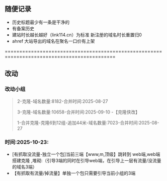 ## 随便记录
- 历史标题最少有一条是干净的
- 有备案历史
- 建站时长越长越好（link114.cn）为标准 新注册的域名时长重置归0
- ahref 大站导出的域名在聚名一口价有上架 

============================================================================================
## 改动
### 改动小组
> 2-克隆-域名数量:8182-合并时间:2025-08-27
> 
> 3-克隆-域名数量:10658-合并时间:2025-09-10 -【克隆侠改】
> 
> 1-合并克隆-克隆6到12组-追加44米-域名数量:7023-合并时间:2025-08-27


###  时间:2025-10-23:
- [有抓取没流量-独立一个包]当前三端【www,m,顶级】跳转到 web端,web端 搭建克隆 ,堆砌:（引导3端的同时在引导web端，在引导上一层有流量/没流量的域名3端）
- 【有抓取有流量/掉流量】单独一个包只需要引导当前小组的3端
